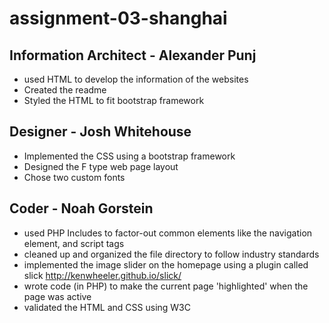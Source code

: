 # assignment-03-shanghai


## Information Architect - Alexander Punj
 - used HTML to develop the information of the websites
 - Created the readme
 - Styled the HTML to fit bootstrap framework

## Designer - Josh Whitehouse
 - Implemented the CSS using a bootstrap framework
 - Designed the F type web page layout
 - Chose two custom fonts

## Coder - Noah Gorstein
 - used PHP Includes to factor-out common elements like the navigation element, and script tags
 - cleaned up and organized the file directory to follow industry standards
 - implemented the image slider on the homepage using a plugin called slick http://kenwheeler.github.io/slick/
 - wrote code (in PHP) to make the current page 'highlighted' when the page was active
 - validated the HTML and CSS using W3C
